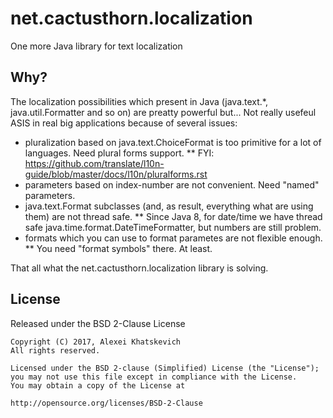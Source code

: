 
# net.cactusthorn.localization

One more Java library for text localization

## Why?

The localization possibilities which present in Java (java.text.*, java.util.Formatter and so on) are preatty powerful but...
Not really usefeul ASIS in real big applications because of several issues:
* pluralization based on java.text.ChoiceFormat is too primitive for a lot of languages. Need plural forms support.
** FYI: https://github.com/translate/l10n-guide/blob/master/docs/l10n/pluralforms.rst
* parameters based on index-number are not convenient. Need "named" parameters.
* java.text.Format subclasses (and, as result, everything what are using them) are not thread safe.
** Since Java 8, for date/time we have thread safe java.time.format.DateTimeFormatter, but numbers are still problem.
* formats which you can use to format parametes are not flexible enough.
** You need "format symbols" there. At least.

That all what the net.cactusthorn.localization library is solving.

## License
Released under the BSD 2-Clause License
```
Copyright (C) 2017, Alexei Khatskevich
All rights reserved.

Licensed under the BSD 2-clause (Simplified) License (the "License");
you may not use this file except in compliance with the License.
You may obtain a copy of the License at
 
http://opensource.org/licenses/BSD-2-Clause
